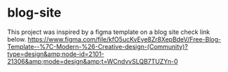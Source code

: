 # blog-site
This project was inspired by a figma template on a blog site check link below. https://www.figma.com/file/kfO5ucKvEye8Zr8XepBdeV/Free-Blog-Template--%7C-Modern-%26-Creative-design-(Community)?type=design&amp;node-id=2101-21306&amp;mode=design&amp;t=WCndvvSLQB7TUZYn-0
